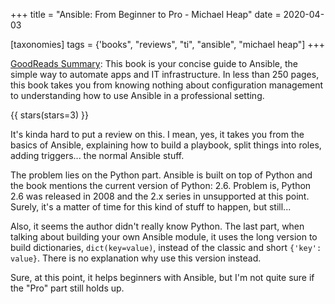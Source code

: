 +++
title = "Ansible: From Beginner to Pro - Michael Heap"
date = 2020-04-03

[taxonomies]
tags = {'books", "reviews", "ti", "ansible", "michael heap"]
+++

[GoodReads Summary](https://www.goodreads.com/book/show/29201033-ansible):
This book is your concise guide to Ansible, the simple way to automate apps
and IT infrastructure. In less than 250 pages, this book takes you from
knowing nothing about configuration management to understanding how to use
Ansible in a professional setting.

<!-- more -->

{{ stars(stars=3) }}

It's kinda hard to put a review on this. I mean, yes, it takes you from the
basics of Ansible, explaining how to build a playbook, split things into
roles, adding triggers... the normal Ansible stuff.

The problem lies on the Python part. Ansible is built on top of Python and the
book mentions the current version of Python: 2.6. Problem is, Python 2.6 was
released in 2008 and the 2.x series in unsupported at this point. Surely, it's
a matter of time for this kind of stuff to happen, but still...

Also, it seems the author didn't really know Python. The last part, when
talking about building your own Ansible module, it uses the long version to
build dictionaries, `dict(key=value)`, instead of the classic and short
`{'key': value}`. There is no explanation why use this version instead.

Sure, at this point, it helps beginners with Ansible, but I'm not quite sure
if the "Pro" part still holds up.
